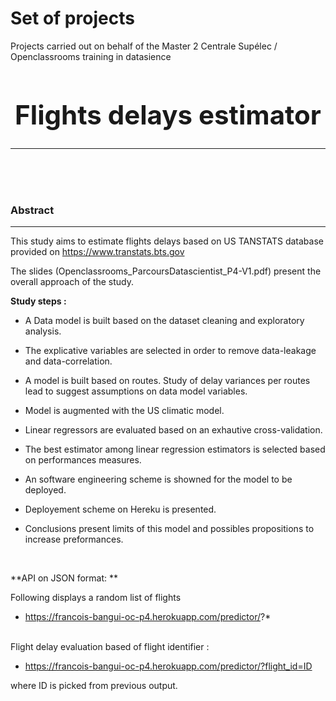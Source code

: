 # Set of projects 
Projects carried out on behalf of the Master 2 Centrale Supélec / Openclassrooms training in datasience

## <center><h1>Flights delays estimator</h1></center>
<hr>

<br><br><br>
<h3>Abstract</h3>
<hr>

This study aims to estimate flights delays based on US TANSTATS database 
provided on https://www.transtats.bts.gov

The slides (Openclassrooms_ParcoursDatascientist_P4-V1.pdf) 
present the overall approach of the study.
<br>

**Study steps :**

* A Data model is built based on the dataset cleaning and exploratory analysis.

* The explicative variables are selected in order to remove data-leakage and 
data-correlation. 

* A model is built based on routes. Study of delay variances per routes lead to 
suggest assumptions on data model variables.

* Model is augmented with the US climatic model.

* Linear regressors are evaluated based on an exhautive cross-validation. 

* The best estimator among linear regression estimators is selected based on performances measures. 

* An software engineering scheme is showned for the model to be deployed.

* Deployement scheme on Hereku is presented.

* Conclusions present limits of this model and possibles propositions to increase 
preformances.
<br>

**API on JSON format: **

Following displays a random list of flights
 * https://francois-bangui-oc-p4.herokuapp.com/predictor/?*

<br> 
Flight delay evaluation  based of flight identifier : 

 * https://francois-bangui-oc-p4.herokuapp.com/predictor/?flight_id=ID
 
where ID is picked from previous output.
